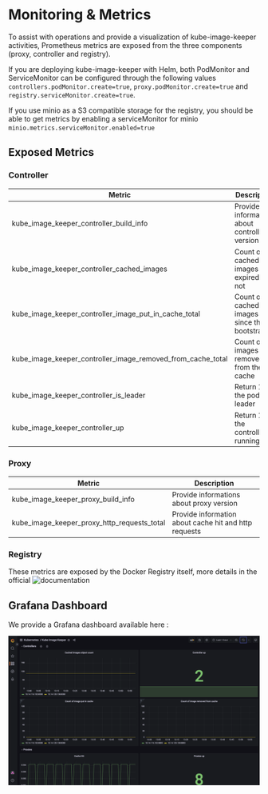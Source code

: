 # Monitoring & Metrics

To assist with operations and provide a visualization of kube-image-keeper activities, Prometheus metrics are exposed from the three components (proxy, controller and registry).

If you are deploying kube-image-keeper with Helm, both PodMonitor and ServiceMonitor can be configured through the following values `controllers.podMonitor.create=true`, `proxy.podMonitor.create=true` and `registry.serviceMonitor.create=true`.

If you use minio as a S3 compatible storage for the registry, you should be able to get metrics by enabling a serviceMonitor for minio `minio.metrics.serviceMonitor.enabled=true`

## Exposed Metrics

### Controller

| Metric | Description |
|--------|-------------|
| kube_image_keeper_controller_build_info | Provide informations about controller version |
| kube_image_keeper_controller_cached_images | Count of all cached images expired or not |
| kube_image_keeper_controller_image_put_in_cache_total | Count of all cached images since the bootstrap |
| kube_image_keeper_controller_image_removed_from_cache_total | Count of all images removed from the cache |
| kube_image_keeper_controller_is_leader | Return 1 if the pod is leader |
| kube_image_keeper_controller_up | Return 1 if the controller is running |

### Proxy

| Metric | Description |
|--------|-------------|
| kube_image_keeper_proxy_build_info | Provide informations about proxy version |
| kube_image_keeper_proxy_http_requests_total | Provide information about cache hit and http requests |


### Registry

These metrics are exposed by the Docker Registry itself, more details in the official ![documentation](https://docs.docker.com/registry/configuration/#debug)

## Grafana Dashboard

We provide a Grafana dashboard available here : 

![Dashboard](./grafana_dashboard.png)
